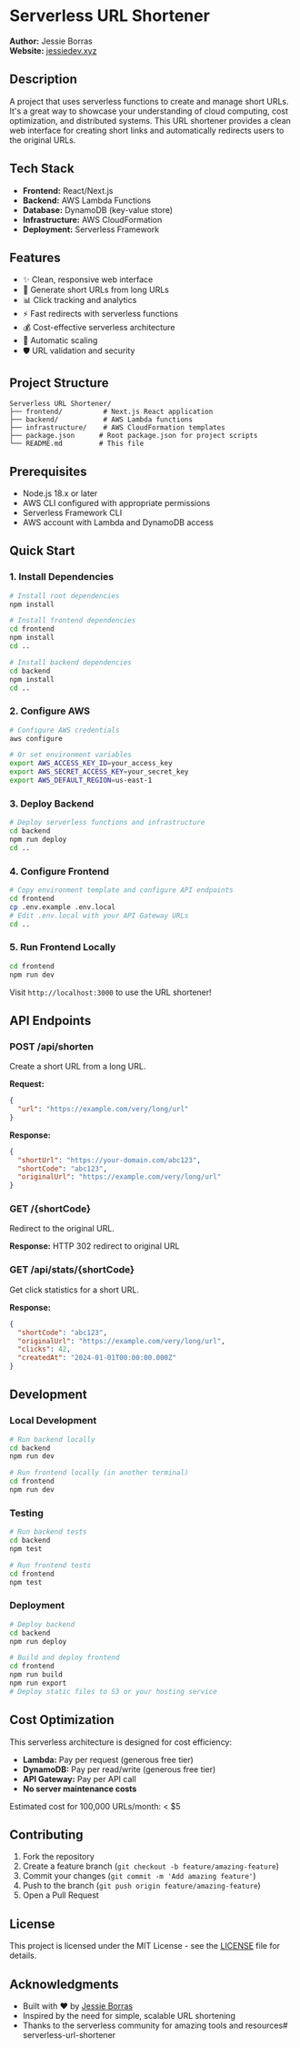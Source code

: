 # Serverless URL Shortener

**Author:** Jessie Borras  
**Website:** [jessiedev.xyz](https://jessiedev.xyz)

## Description

A project that uses serverless functions to create and manage short URLs. It's a great way to showcase your understanding of cloud computing, cost optimization, and distributed systems. This URL shortener provides a clean web interface for creating short links and automatically redirects users to the original URLs.

## Tech Stack

- **Frontend:** React/Next.js
- **Backend:** AWS Lambda Functions
- **Database:** DynamoDB (key-value store)
- **Infrastructure:** AWS CloudFormation
- **Deployment:** Serverless Framework

## Features

- ✨ Clean, responsive web interface
- 🔗 Generate short URLs from long URLs
- 📊 Click tracking and analytics
- ⚡ Fast redirects with serverless functions
- 💰 Cost-effective serverless architecture
- 🔄 Automatic scaling
- 🛡️ URL validation and security

## Project Structure

```
Serverless URL Shortener/
├── frontend/          # Next.js React application
├── backend/           # AWS Lambda functions
├── infrastructure/    # AWS CloudFormation templates
├── package.json      # Root package.json for project scripts
└── README.md         # This file
```

## Prerequisites

- Node.js 18.x or later
- AWS CLI configured with appropriate permissions
- Serverless Framework CLI
- AWS account with Lambda and DynamoDB access

## Quick Start

### 1. Install Dependencies

```bash
# Install root dependencies
npm install

# Install frontend dependencies
cd frontend
npm install
cd ..

# Install backend dependencies
cd backend
npm install
cd ..
```

### 2. Configure AWS

```bash
# Configure AWS credentials
aws configure

# Or set environment variables
export AWS_ACCESS_KEY_ID=your_access_key
export AWS_SECRET_ACCESS_KEY=your_secret_key
export AWS_DEFAULT_REGION=us-east-1
```

### 3. Deploy Backend

```bash
# Deploy serverless functions and infrastructure
cd backend
npm run deploy
cd ..
```

### 4. Configure Frontend

```bash
# Copy environment template and configure API endpoints
cd frontend
cp .env.example .env.local
# Edit .env.local with your API Gateway URLs
cd ..
```

### 5. Run Frontend Locally

```bash
cd frontend
npm run dev
```

Visit `http://localhost:3000` to use the URL shortener!

## API Endpoints

### POST /api/shorten
Create a short URL from a long URL.

**Request:**
```json
{
  "url": "https://example.com/very/long/url"
}
```

**Response:**
```json
{
  "shortUrl": "https://your-domain.com/abc123",
  "shortCode": "abc123",
  "originalUrl": "https://example.com/very/long/url"
}
```

### GET /{shortCode}
Redirect to the original URL.

**Response:** HTTP 302 redirect to original URL

### GET /api/stats/{shortCode}
Get click statistics for a short URL.

**Response:**
```json
{
  "shortCode": "abc123",
  "originalUrl": "https://example.com/very/long/url",
  "clicks": 42,
  "createdAt": "2024-01-01T00:00:00.000Z"
}
```

## Development

### Local Development

```bash
# Run backend locally
cd backend
npm run dev

# Run frontend locally (in another terminal)
cd frontend
npm run dev
```

### Testing

```bash
# Run backend tests
cd backend
npm test

# Run frontend tests
cd frontend
npm test
```

### Deployment

```bash
# Deploy backend
cd backend
npm run deploy

# Build and deploy frontend
cd frontend
npm run build
npm run export
# Deploy static files to S3 or your hosting service
```

## Cost Optimization

This serverless architecture is designed for cost efficiency:

- **Lambda:** Pay per request (generous free tier)
- **DynamoDB:** Pay per read/write (generous free tier)
- **API Gateway:** Pay per API call
- **No server maintenance costs**

Estimated cost for 100,000 URLs/month: < $5

## Contributing

1. Fork the repository
2. Create a feature branch (`git checkout -b feature/amazing-feature`)
3. Commit your changes (`git commit -m 'Add amazing feature'`)
4. Push to the branch (`git push origin feature/amazing-feature`)
5. Open a Pull Request

## License

This project is licensed under the MIT License - see the [LICENSE](LICENSE) file for details.

## Acknowledgments

- Built with ❤️ by [Jessie Borras](https://jessiedev.xyz)
- Inspired by the need for simple, scalable URL shortening
- Thanks to the serverless community for amazing tools and resources# serverless-url-shortener
